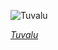 
![Tuvalu](https://www.gstatic.com/prettyearth/assets/full/6205.jpg)

*[Tuvalu](https://www.google.com/maps/@-8.463756,179.092292,15z/data=!3m1!1e3)*
